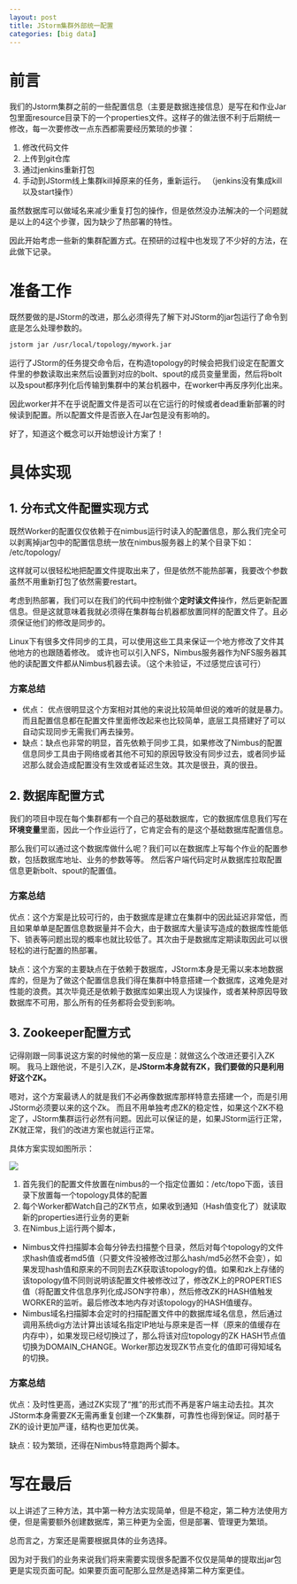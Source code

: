 ```yaml
---
layout: post
title: JStorm集群外部统一配置
categories: [big data]
---
```


# 前言

我们的Jstorm集群之前的一些配置信息（主要是数据连接信息）是写在和作业Jar包里面resource目录下的一个properties文件。这样子的做法很不利于后期统一修改，每一次要修改一点东西都需要经历繁琐的步骤：

1. 修改代码文件
2. 上传到git仓库
3. 通过jenkins重新打包
4. 手动到JStorm线上集群kill掉原来的任务，重新运行。 （jenkins没有集成kill以及start操作）

虽然数据库可以做域名来减少重复打包的操作，但是依然没办法解决的一个问题就是以上的4这个步骤，因为缺少了热部署的特性。

因此开始考虑一些新的集群配置方式。在预研的过程中也发现了不少好的方法，在此做下记录。

# 准备工作

既然要做的是JStorm的改进，那么必须得先了解下对JStorm的jar包运行了命令到底是怎么处理参数的。

``` bash
jstorm jar /usr/local/topology/mywork.jar 
```

运行了JStorm的任务提交命令后，在构造topology的时候会把我们设定在配置文件里的参数读取出来然后设置到对应的bolt、spout的成员变量里面，然后将bolt以及spout都序列化后传输到集群中的某台机器中，在worker中再反序列化出来。

因此worker并不在乎说配置文件是否可以在它运行的时候或者dead重新部署的时候读到配置。所以配置文件是否嵌入在Jar包是没有影响的。

好了，知道这个概念可以开始想设计方案了！

# 具体实现

## 1. 分布式文件配置实现方式

既然Worker的配置仅仅依赖于在nimbus运行时读入的配置信息，那么我们完全可以剥离掉jar包中的配置信息统一放在nimbus服务器上的某个目录下如： /etc/topology/

这样就可以很轻松地把配置文件提取出来了，但是依然不能热部署，我要改个参数虽然不用重新打包了依然需要restart。

考虑到热部署，我们可以在我们的代码中控制做个**定时读文件**操作，然后更新配置信息。但是这就意味着我就必须得在集群每台机器都放置同样的配置文件了。且必须保证他们的修改是同步的。

Linux下有很多文件同步的工具，可以使用这些工具来保证一个地方修改了文件其他地方的也跟随着修改。
或许也可以引入NFS，Nimbus服务器作为NFS服务器其他的读配置文件都从Nimbus机器去读。（这个未验证，不过感觉应该可行）

### 方案总结

* 优点： 优点很明显这个方案相对其他的来说比较简单但说的难听的就是暴力。而且配置信息都在配置文件里面修改起来也比较简单，底层工具搭建好了可以自动实现同步无需我们再去操劳。
* 缺点：缺点也非常的明显，首先依赖于同步工具，如果修改了Nimbus的配置信息同步工具由于网络或者其他不可知的原因导致没有同步过去，或者同步延迟那么就会造成配置没有生效或者延迟生效。其次是很丑，真的很丑。


## 2. 数据库配置方式

我们的项目中现在每个集群都有一个自己的基础数据库，它的数据库信息我们写在**环境变量**里面，因此一个作业运行了，它肯定会有的是这个基础数据库配置信息。

那么我们可以通过这个数据库做什么呢？我们可以在数据库上写每个作业的配置参数，包括数据库地址、业务的参数等等。
然后客户端代码定时从数据库拉取配置信息更新bolt、spout的配置值。

### 方案总结

优点：这个方案是比较可行的，由于数据库是建立在集群中的因此延迟非常低，而且如果单单是配置信息数据量并不会大，由于数据库大量读写造成的数据库性能低下、锁表等问题出现的概率也就比较低了。其次由于是数据库定期读取因此可以很轻松的进行配置的热部署。

缺点：这个方案的主要缺点在于依赖于数据库，JStorm本身是无需以来本地数据库的，但是为了做这个配置信息我们得在集群中特意搭建一个数据库，这难免是对性能的浪费。其次毕竟还是依赖于数据库如果出现人为误操作，或者某种原因导致数据库不可用，那么所有的任务都将会受到影响。


## 3. Zookeeper配置方式

记得刚跟一同事说这方案的时候他的第一反应是：就做这么个改进还要引入ZK啊。 
我马上跟他说，不是引入ZK，是**JStorm本身就有ZK，我们要做的只是利用好这个ZK。**

嗯对，这个方案最诱人的就是我们不必再像数据库那样特意去搭建一个，而是引用JStorm必须要以来的这个Zk。
而且不用单独考虑ZK的稳定性，如果这个ZK不稳定了，JStorm集群运行必然有问题。因此可以保证的是，如果JStorm运行正常，ZK就正常，我们的改进方案也就运行正常。

具体方案实现如图所示：

![](https://iamjohnnyzhuang.github.io/public/upload/7.png)

1. 首先我们的配置文件放置在nimbus的一个指定位置如：/etc/topo下面，该目录下放置每一个topology具体的配置
2. 每个Worker都Watch自己的ZK节点，如果收到通知（Hash值变化了）就读取新的properties进行业务的更新
3. 在Nimbus上运行两个脚本，
* Nimbus文件扫描脚本会每分钟去扫描整个目录，然后对每个topology的文件求hash值或者md5值（只要文件没被修改过那么hash/md5必然不会变），如果发现hash值和原来的不同则去ZK获取该topology的值。如果和zk上存储的该topology值不同则说明该配置文件被修改过了，修改ZK上的PROPERTIES值（将配置文件信息序列化成JSON字符串），然后修改ZK的HASH值触发WORKER的监听。最后修改本地内存对该topology的HASH值缓存。
* Nimbus域名扫描脚本会定时的扫描配置文件中的数据库域名信息，然后通过调用系统dig方法计算出该域名指定IP地址与原来是否一样（原来的值缓存在内存中），如果发现已经切换过了，那么将该对应topology的ZK HASH节点值切换为DOMAIN_CHANGE。Worker那边发现ZK节点变化的值即可得知域名的切换。

### 方案总结
优点：及时性更高，通过ZK实现了“推”的形式而不再是客户端主动去拉。其次JStorm本身需要ZK无需再重复创建一个ZK集群，可靠性也得到保证。同时基于ZK的设计更加严谨，结构也更加优美。

缺点：较为繁琐，还得在Nimbus特意跑两个脚本。


# 写在最后

以上讲述了三种方法，其中第一种方法实现简单，但是不稳定，第二种方法使用方便，但是需要额外创建数据库，第三种更为全面，但是部署、管理更为繁琐。

总而言之，方案还是需要根据具体的业务选择。

因为对于我们的业务来说我们将来需要实现很多配置不仅仅是简单的提取出jar包更是实现页面可配。如果要页面可配那么显然是选择第二种方案更佳。





